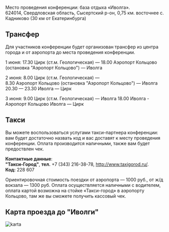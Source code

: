 Место проведения конференции: база отдыха «Иволга».  
624014, Свердловская область, Сысертский р-он, 0,75 км. восточнее с. Кадниково (30 км от Екатеринбурга)


## Трансфер

Для участников конференции будет организован трансфер из центра города и от аэропорта до места проведения конференции. 

1 июня: 17.30 Цирк (ст.м. Геологическая) —
        18.00 Аэропорт Кольцово (остановка "Аэропорт Кольцово") — Иволга
        
2 июня: 8.00 Цирк (ст.м. Геологическая) —    
        8.30 Аэропорт Кольцово (остановка "Аэропорт Кольцово") — Иволга
        20.30 — 23.30 Иволга — Цирк
        
3 июня: 9.00  Цирк (ст.м. Геологическая) — Иволга
        18.00 Иволга - Аэропорт Кольцово
              Иволга — Цирк

## Такси
Вы можете воспользоваться услугами такси-партнера конференции: вам будет достаточно назвать код и вас доставят к месту проведения конференции. Оплата производится наличными, также вам будет предоствлен чек.

**Контактные данные**:  
**"Такси-Город"**, **тел.** +7 (343) 216-38-78, http://www.taxigorod.ru/.  
**Код:** 228 607 

Ориентировочная стоимость поездки от аэропорта — 1000 руб., от ж/д вокзала — 1300 руб. Оплата осуществляется наличными с водителем, оплата картой возможна на стойке «Такси-город» в аэропорту Кольцово, там же вы сможете получить кассовый чек.

## Карта проезда до "Иволги"
![karta](http://dropbucket.ru/karta) 
